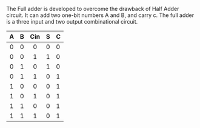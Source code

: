 The Full adder is developed to overcome the drawback of
Half Adder circuit. It can add two one-bit numbers
A and B, and carry c. The full adder is a three
input and two output combinational circuit.

| A | B | Cin | S | C |
| :---: | :---: | :---: | :---: | :--- |
| 0 | 0 | 0 | 0 | 0 |
| 0 | 0 | 1 | 1 | 0 |
| 0 | 1 | 0 | 1 | 0 |
| 0 | 1 | 1 | 0 | 1 |
| 1 | 0 | 0 | 0 | 1 |
| 1 | 0 | 1 | 0 | 1 |
| 1 | 1 | 0 | 0 | 1 |
| 1 | 1 | 1 | 0 | 1 |
